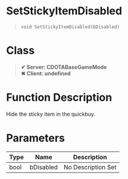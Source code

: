 # SetStickyItemDisabled
> `void SetStickyItemDisabled(bDisabled)`
# Class
> __✔ Server: CDOTABaseGameMode__  
> __✖ Client: undefined__  
# Function Description
Hide the sticky item in the quickbuy.
# Parameters
Type|Name|Description
--|--|--
bool|bDisabled|No Description Set

